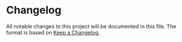 # Changelog

All notable changes to this project will be documented in this file.
The format is based on [Keep a Changelog](https://keepachangelog.com/en/1.0.0/),

<!-- Changelog Template -->
<!-- ## [X.X.X] - 2020-03-17
### Added
### Changed
### Deprecated
### Removed
### Fixed
### Security -->
